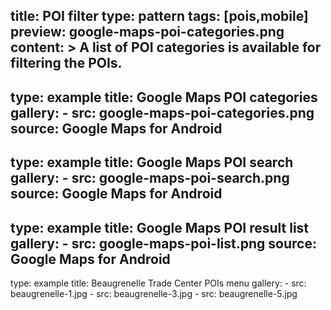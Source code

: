 title: POI filter
type: pattern
tags: [pois,mobile]
preview: google-maps-poi-categories.png
content: >
    A list of POI categories is available for filtering the POIs.
---
type: example
title: Google Maps POI categories
gallery:
    - src: google-maps-poi-categories.png
      source: Google Maps for Android
---
type: example
title: Google Maps POI search
gallery:
    - src: google-maps-poi-search.png
      source: Google Maps for Android
---
type: example
title: Google Maps POI result list
gallery:
    - src: google-maps-poi-list.png
      source: Google Maps for Android
---
type: example
title: Beaugrenelle Trade Center POIs menu
gallery:
    - src: beaugrenelle-1.jpg
    - src: beaugrenelle-3.jpg
    - src: beaugrenelle-5.jpg
      
